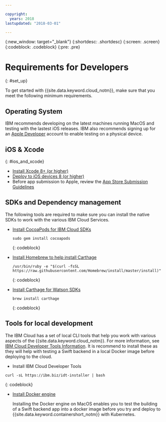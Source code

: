 ```yaml
---

copyright:
  years: 2018
lastupdated: "2018-03-01"

---
```

{:new_window: target="_blank"}
{:shortdesc: .shortdesc}
{:screen: .screen}
{:codeblock: .codeblock}
{:pre: .pre}

# Requirements for Developers
{: #set_up}

To get started with {{site.data.keyword.cloud_notm}}, make sure that you meet the following minimum requirements.

## Operating System

IBM recommends developing on the latest machines running MacOS and testing with the lastest iOS releases. IBM also recommends signing up for an [Apple Developer](https://developer.apple.com/) account to enable testing on a physical device.

## iOS & Xcode
{: #ios_and_xcode}

- [Install Xcode 8+ (or higher)](https://developer.apple.com/xcode/)
- [Deploy to iOS devices 8 (or higher)](https://support.apple.com/downloads/ios)
- Before app submission to Apple, review the [App Store Submission Guidelines](https://developer.apple.com/app-store/guidelines/)

## SDKs and Dependency management

The following tools are required to make sure you can install the native SDKs to work with the various IBM Cloud Services.

- [Install CocoaPods for IBM Cloud SDKs](https://cocoapods.org/)
  ```
  sudo gem install cocoapods
  ```
  {: codeblock}
  
- [Install Homebrew to help install Carthage](https://brew.sh/)
  ```
  /usr/bin/ruby -e "$(curl -fsSL https://raw.githubusercontent.com/Homebrew/install/master/install)"
  ```
  {: codeblock}

- [Install Carthage for Watson SDKs](https://github.com/Carthage/Carthage)
  ```
  brew install carthage
  ```
  {: codeblock}

## Tools for local development

The IBM Cloud has a set of local CLI tools that help you work with various aspects of the {{site.data.keyword.cloud_notm}}. For more information, see [IBM Cloud Developer Tools Information](https://www.ibm.com/cloud/cli). It is recommend to install these as they will help with testing a Swift backend in a local Docker image before deploying to the cloud.

-  Install IBM Cloud Developer Tools
  ```
  curl -sL https://ibm.biz/idt-installer | bash
  ```
  {: codeblock}
  
- [Install Docker engine](https://www.docker.com/docker-mac)

  Installing the Docker engine on MacOS enables you to test the building of a Swift backend app into a docker image before you try and deploy to {{site.data.keyword.containershort_notm}} with Kubernetes.
